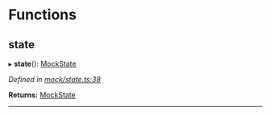 

# Functions

<a id="state"></a>

##  state

▸ **state**(): [MockState](_mock_types_d_.md#mockstate)

*Defined in [mock/state.ts:38](https://github.com/polkadot-js/api/blob/a8305c9/packages/api-provider/src/mock/state.ts#L38)*

**Returns:** [MockState](_mock_types_d_.md#mockstate)

___

